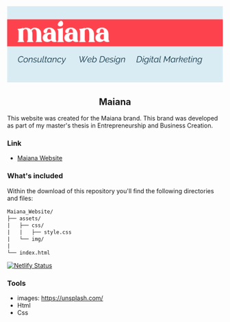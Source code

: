  ![Maiana Banner Image](assets/img/Github_header.png)
<h2 align='center'>Maiana</h2>
 
This website was created for the Maiana brand. This brand was developed as part of my master's thesis in Entrepreneurship and Business Creation.

### Link

+ [Maiana Website](https://maiana.netlify.app/)

### What's included

Within the download of this repository you'll find the following directories and files:

```
Maiana_Website/
├── assets/
|   ├── css/
|   |   ├── style.css
|   └── img/
|
└── index.html

 ```
 [![Netlify Status](https://api.netlify.com/api/v1/badges/adaef753-fa16-4b41-b1e9-10eb0452f15d/deploy-status)](https://app.netlify.com/sites/maiana/deploys)

### Tools

+ images: https://unsplash.com/
+ Html
+ Css
